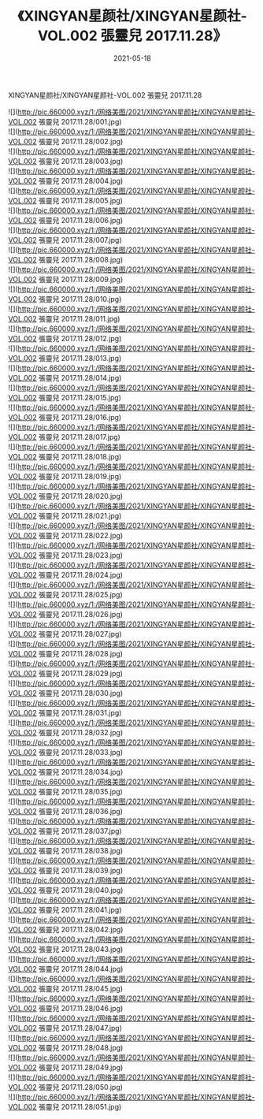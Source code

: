 ﻿---
layout: post
title:  《XINGYAN星颜社/XINGYAN星颜社-VOL.002 張靈兒 2017.11.28》
date:   2021-05-18
img: http://pic.660000.xyz/1:/网络美图/2021/XINGYAN星颜社/XINGYAN星颜社-VOL.002 張靈兒 2017.11.28/000.jpg
categories: [美女, 清纯, 唯美]
---

XINGYAN星颜社/XINGYAN星颜社-VOL.002 張靈兒 2017.11.28

 ![](http://pic.660000.xyz/1:/网络美图/2021/XINGYAN星颜社/XINGYAN星颜社-VOL.002 張靈兒 2017.11.28/001.jpg) <br>![](http://pic.660000.xyz/1:/网络美图/2021/XINGYAN星颜社/XINGYAN星颜社-VOL.002 張靈兒 2017.11.28/002.jpg) <br>![](http://pic.660000.xyz/1:/网络美图/2021/XINGYAN星颜社/XINGYAN星颜社-VOL.002 張靈兒 2017.11.28/003.jpg) <br>![](http://pic.660000.xyz/1:/网络美图/2021/XINGYAN星颜社/XINGYAN星颜社-VOL.002 張靈兒 2017.11.28/004.jpg) <br>![](http://pic.660000.xyz/1:/网络美图/2021/XINGYAN星颜社/XINGYAN星颜社-VOL.002 張靈兒 2017.11.28/005.jpg) <br>![](http://pic.660000.xyz/1:/网络美图/2021/XINGYAN星颜社/XINGYAN星颜社-VOL.002 張靈兒 2017.11.28/006.jpg) <br>![](http://pic.660000.xyz/1:/网络美图/2021/XINGYAN星颜社/XINGYAN星颜社-VOL.002 張靈兒 2017.11.28/007.jpg) <br>![](http://pic.660000.xyz/1:/网络美图/2021/XINGYAN星颜社/XINGYAN星颜社-VOL.002 張靈兒 2017.11.28/008.jpg) <br>![](http://pic.660000.xyz/1:/网络美图/2021/XINGYAN星颜社/XINGYAN星颜社-VOL.002 張靈兒 2017.11.28/009.jpg) <br>![](http://pic.660000.xyz/1:/网络美图/2021/XINGYAN星颜社/XINGYAN星颜社-VOL.002 張靈兒 2017.11.28/010.jpg) <br>![](http://pic.660000.xyz/1:/网络美图/2021/XINGYAN星颜社/XINGYAN星颜社-VOL.002 張靈兒 2017.11.28/011.jpg) <br>![](http://pic.660000.xyz/1:/网络美图/2021/XINGYAN星颜社/XINGYAN星颜社-VOL.002 張靈兒 2017.11.28/012.jpg) <br>![](http://pic.660000.xyz/1:/网络美图/2021/XINGYAN星颜社/XINGYAN星颜社-VOL.002 張靈兒 2017.11.28/013.jpg) <br>![](http://pic.660000.xyz/1:/网络美图/2021/XINGYAN星颜社/XINGYAN星颜社-VOL.002 張靈兒 2017.11.28/014.jpg) <br>![](http://pic.660000.xyz/1:/网络美图/2021/XINGYAN星颜社/XINGYAN星颜社-VOL.002 張靈兒 2017.11.28/015.jpg) <br>![](http://pic.660000.xyz/1:/网络美图/2021/XINGYAN星颜社/XINGYAN星颜社-VOL.002 張靈兒 2017.11.28/016.jpg) <br>![](http://pic.660000.xyz/1:/网络美图/2021/XINGYAN星颜社/XINGYAN星颜社-VOL.002 張靈兒 2017.11.28/017.jpg) <br>![](http://pic.660000.xyz/1:/网络美图/2021/XINGYAN星颜社/XINGYAN星颜社-VOL.002 張靈兒 2017.11.28/018.jpg) <br>![](http://pic.660000.xyz/1:/网络美图/2021/XINGYAN星颜社/XINGYAN星颜社-VOL.002 張靈兒 2017.11.28/019.jpg) <br>![](http://pic.660000.xyz/1:/网络美图/2021/XINGYAN星颜社/XINGYAN星颜社-VOL.002 張靈兒 2017.11.28/020.jpg) <br>![](http://pic.660000.xyz/1:/网络美图/2021/XINGYAN星颜社/XINGYAN星颜社-VOL.002 張靈兒 2017.11.28/021.jpg) <br>![](http://pic.660000.xyz/1:/网络美图/2021/XINGYAN星颜社/XINGYAN星颜社-VOL.002 張靈兒 2017.11.28/022.jpg) <br>![](http://pic.660000.xyz/1:/网络美图/2021/XINGYAN星颜社/XINGYAN星颜社-VOL.002 張靈兒 2017.11.28/023.jpg) <br>![](http://pic.660000.xyz/1:/网络美图/2021/XINGYAN星颜社/XINGYAN星颜社-VOL.002 張靈兒 2017.11.28/024.jpg) <br>![](http://pic.660000.xyz/1:/网络美图/2021/XINGYAN星颜社/XINGYAN星颜社-VOL.002 張靈兒 2017.11.28/025.jpg) <br>![](http://pic.660000.xyz/1:/网络美图/2021/XINGYAN星颜社/XINGYAN星颜社-VOL.002 張靈兒 2017.11.28/026.jpg) <br>![](http://pic.660000.xyz/1:/网络美图/2021/XINGYAN星颜社/XINGYAN星颜社-VOL.002 張靈兒 2017.11.28/027.jpg) <br>![](http://pic.660000.xyz/1:/网络美图/2021/XINGYAN星颜社/XINGYAN星颜社-VOL.002 張靈兒 2017.11.28/028.jpg) <br>![](http://pic.660000.xyz/1:/网络美图/2021/XINGYAN星颜社/XINGYAN星颜社-VOL.002 張靈兒 2017.11.28/029.jpg) <br>![](http://pic.660000.xyz/1:/网络美图/2021/XINGYAN星颜社/XINGYAN星颜社-VOL.002 張靈兒 2017.11.28/030.jpg) <br>![](http://pic.660000.xyz/1:/网络美图/2021/XINGYAN星颜社/XINGYAN星颜社-VOL.002 張靈兒 2017.11.28/031.jpg) <br>![](http://pic.660000.xyz/1:/网络美图/2021/XINGYAN星颜社/XINGYAN星颜社-VOL.002 張靈兒 2017.11.28/032.jpg) <br>![](http://pic.660000.xyz/1:/网络美图/2021/XINGYAN星颜社/XINGYAN星颜社-VOL.002 張靈兒 2017.11.28/033.jpg) <br>![](http://pic.660000.xyz/1:/网络美图/2021/XINGYAN星颜社/XINGYAN星颜社-VOL.002 張靈兒 2017.11.28/034.jpg) <br>![](http://pic.660000.xyz/1:/网络美图/2021/XINGYAN星颜社/XINGYAN星颜社-VOL.002 張靈兒 2017.11.28/035.jpg) <br>![](http://pic.660000.xyz/1:/网络美图/2021/XINGYAN星颜社/XINGYAN星颜社-VOL.002 張靈兒 2017.11.28/036.jpg) <br>![](http://pic.660000.xyz/1:/网络美图/2021/XINGYAN星颜社/XINGYAN星颜社-VOL.002 張靈兒 2017.11.28/037.jpg) <br>![](http://pic.660000.xyz/1:/网络美图/2021/XINGYAN星颜社/XINGYAN星颜社-VOL.002 張靈兒 2017.11.28/038.jpg) <br>![](http://pic.660000.xyz/1:/网络美图/2021/XINGYAN星颜社/XINGYAN星颜社-VOL.002 張靈兒 2017.11.28/039.jpg) <br>![](http://pic.660000.xyz/1:/网络美图/2021/XINGYAN星颜社/XINGYAN星颜社-VOL.002 張靈兒 2017.11.28/040.jpg) <br>![](http://pic.660000.xyz/1:/网络美图/2021/XINGYAN星颜社/XINGYAN星颜社-VOL.002 張靈兒 2017.11.28/041.jpg) <br>![](http://pic.660000.xyz/1:/网络美图/2021/XINGYAN星颜社/XINGYAN星颜社-VOL.002 張靈兒 2017.11.28/042.jpg) <br>![](http://pic.660000.xyz/1:/网络美图/2021/XINGYAN星颜社/XINGYAN星颜社-VOL.002 張靈兒 2017.11.28/043.jpg) <br>![](http://pic.660000.xyz/1:/网络美图/2021/XINGYAN星颜社/XINGYAN星颜社-VOL.002 張靈兒 2017.11.28/044.jpg) <br>![](http://pic.660000.xyz/1:/网络美图/2021/XINGYAN星颜社/XINGYAN星颜社-VOL.002 張靈兒 2017.11.28/045.jpg) <br>![](http://pic.660000.xyz/1:/网络美图/2021/XINGYAN星颜社/XINGYAN星颜社-VOL.002 張靈兒 2017.11.28/046.jpg) <br>![](http://pic.660000.xyz/1:/网络美图/2021/XINGYAN星颜社/XINGYAN星颜社-VOL.002 張靈兒 2017.11.28/047.jpg) <br>![](http://pic.660000.xyz/1:/网络美图/2021/XINGYAN星颜社/XINGYAN星颜社-VOL.002 張靈兒 2017.11.28/048.jpg) <br>![](http://pic.660000.xyz/1:/网络美图/2021/XINGYAN星颜社/XINGYAN星颜社-VOL.002 張靈兒 2017.11.28/049.jpg) <br>![](http://pic.660000.xyz/1:/网络美图/2021/XINGYAN星颜社/XINGYAN星颜社-VOL.002 張靈兒 2017.11.28/050.jpg) <br>![](http://pic.660000.xyz/1:/网络美图/2021/XINGYAN星颜社/XINGYAN星颜社-VOL.002 張靈兒 2017.11.28/051.jpg) <br>